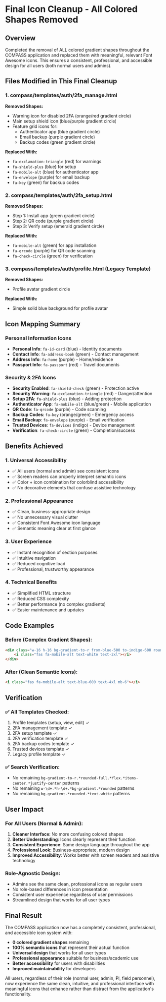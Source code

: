 # Final Icon Cleanup - All Colored Shapes Removed

## Overview
Completed the removal of ALL colored gradient shapes throughout the COMPASS application and replaced them with meaningful, relevant Font Awesome icons. This ensures a consistent, professional, and accessible design for all users (both normal users and admins).

## Files Modified in This Final Cleanup

### 1. **compass/templates/auth/2fa_manage.html**
**Removed Shapes:**
- Warning icon for disabled 2FA (orange/red gradient circle)
- Main setup shield icon (blue/purple gradient circle)
- Feature grid icons for:
  - Authenticator app (blue gradient circle)
  - Email backup (purple gradient circle) 
  - Backup codes (green gradient circle)

**Replaced With:**
- `fa-exclamation-triangle` (red) for warnings
- `fa-shield-plus` (blue) for setup
- `fa-mobile-alt` (blue) for authenticator app
- `fa-envelope` (purple) for email backup
- `fa-key` (green) for backup codes

### 2. **compass/templates/auth/2fa_setup.html**
**Removed Shapes:**
- Step 1: Install app (green gradient circle)
- Step 2: QR code (purple gradient circle)
- Step 3: Verify setup (emerald gradient circle)

**Replaced With:**
- `fa-mobile-alt` (green) for app installation
- `fa-qrcode` (purple) for QR code scanning
- `fa-check-circle` (green) for verification

### 3. **compass/templates/auth/profile.html** (Legacy Template)
**Removed Shapes:**
- Profile avatar gradient circle

**Replaced With:**
- Simple solid blue background for profile avatar

## Icon Mapping Summary

### Personal Information Icons
- **Personal Info**: `fa-id-card` (blue) - Identity documents
- **Contact Info**: `fa-address-book` (green) - Contact management
- **Address Info**: `fa-home` (purple) - Home/residence
- **Passport Info**: `fa-passport` (red) - Travel documents

### Security & 2FA Icons
- **Security Enabled**: `fa-shield-check` (green) - Protection active
- **Security Warning**: `fa-exclamation-triangle` (red) - Danger/attention
- **Setup 2FA**: `fa-shield-plus` (blue) - Adding protection
- **Authenticator App**: `fa-mobile-alt` (blue/green) - Mobile application
- **QR Code**: `fa-qrcode` (purple) - Code scanning
- **Backup Codes**: `fa-key` (orange/green) - Emergency access
- **Email Backup**: `fa-envelope` (purple) - Email verification
- **Trusted Devices**: `fa-devices` (indigo) - Device management
- **Verification**: `fa-check-circle` (green) - Completion/success

## Benefits Achieved

### 1. **Universal Accessibility**
- ✅ All users (normal and admin) see consistent icons
- ✅ Screen readers can properly interpret semantic icons
- ✅ Color + icon combination for colorblind accessibility
- ✅ No decorative elements that confuse assistive technology

### 2. **Professional Appearance**
- ✅ Clean, business-appropriate design
- ✅ No unnecessary visual clutter
- ✅ Consistent Font Awesome icon language
- ✅ Semantic meaning clear at first glance

### 3. **User Experience**
- ✅ Instant recognition of section purposes
- ✅ Intuitive navigation
- ✅ Reduced cognitive load
- ✅ Professional, trustworthy appearance

### 4. **Technical Benefits**
- ✅ Simplified HTML structure
- ✅ Reduced CSS complexity
- ✅ Better performance (no complex gradients)
- ✅ Easier maintenance and updates

## Code Examples

### Before (Complex Gradient Shapes):
```html
<div class="w-16 h-16 bg-gradient-to-r from-blue-500 to-indigo-600 rounded-full flex items-center justify-center mx-auto mb-6">
    <i class="fas fa-mobile-alt text-white text-2xl"></i>
</div>
```

### After (Clean Semantic Icons):
```html
<i class="fas fa-mobile-alt text-blue-600 text-4xl mb-6"></i>
```

## Verification

### ✅ **All Templates Checked:**
1. Profile templates (setup, view, edit) ✓
2. 2FA management template ✓
3. 2FA setup template ✓
4. 2FA verification template ✓
5. 2FA backup codes template ✓
6. Trusted devices template ✓
7. Legacy profile template ✓

### ✅ **Search Verification:**
- No remaining `bg-gradient-to-r.*rounded-full.*flex.*items-center.*justify-center` patterns
- No remaining `w-\d+.*h-\d+.*bg-gradient.*rounded` patterns
- No remaining `bg-gradient.*rounded.*text-white` patterns

## User Impact

### For All Users (Normal & Admin):
1. **Cleaner Interface**: No more confusing colored shapes
2. **Better Understanding**: Icons clearly represent their function
3. **Consistent Experience**: Same design language throughout the app
4. **Professional Look**: Business-appropriate, modern design
5. **Improved Accessibility**: Works better with screen readers and assistive technology

### Role-Agnostic Design:
- Admins see the same clean, professional icons as regular users
- No role-based differences in icon presentation
- Consistent user experience regardless of user permissions
- Streamlined design that works for all user types

## Final Result

The COMPASS application now has a completely consistent, professional, and accessible icon system with:
- **0 colored gradient shapes** remaining
- **100% semantic icons** that represent their actual function
- **Universal design** that works for all user types
- **Professional appearance** suitable for business/academic use
- **Better accessibility** for users with disabilities
- **Improved maintainability** for developers

All users, regardless of their role (normal user, admin, PI, field personnel), now experience the same clean, intuitive, and professional interface with meaningful icons that enhance rather than distract from the application's functionality.
